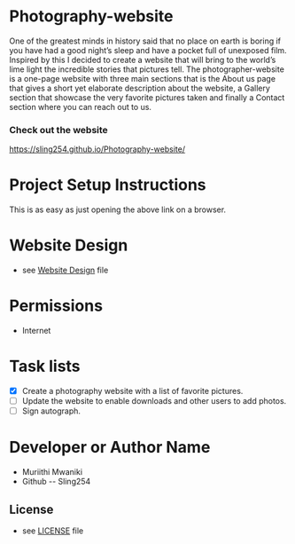 # Photography-website
One of the greatest minds in history said that no place on earth is boring if you have had a good night’s sleep and have a pocket full of unexposed film.
Inspired by this I decided to create a website that will bring to the world’s lime light the incredible stories that pictures tell.
The photographer-website is a one-page website with three main sections that is the About us page that gives a short yet elaborate description about the website, a Gallery section   that showcase the very favorite pictures taken and finally a Contact section where you can reach out to us.


### Check out the website
https://sling254.github.io/Photography-website/

# Project Setup Instructions
This is as easy as just opening the above link on a browser.

# Website Design
* see [Website Design](https://github.com/sling254/Photography-website/blob/main/assets/img/websitedesign.jpg) file

# Permissions
- Internet
# Task lists
- [x] Create a photography website with a list of favorite pictures.
- [ ] Update the website to enable downloads and other users to add photos.
- [ ] Sign autograph.

# Developer or Author Name
- Muriithi Mwaniki
- Github -- Sling254

## License 
* see [LICENSE](https://github.com/sling254/Photography-website/blob/main/LICENSE) file